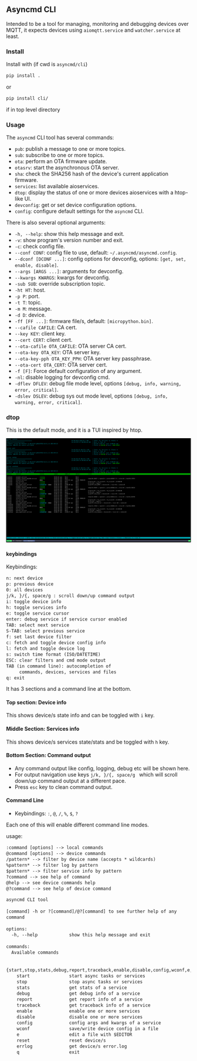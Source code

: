 
## Asyncmd CLI

Intended to be a tool for managing, monitoring and debugging devices over MQTT, it expects devices using `aiomqtt.service` and `watcher.service` at least.

### Install

Install with (if cwd is `asyncmd/cli`)
```bash
pip install .
```
or 
```bash
pip install cli/
```
if in top level directory

### Usage

The `asyncmd` CLI tool has several commands:

* `pub`: publish a message to one or more topics.
* `sub`: subscribe to one or more topics.
* `ota`: perform an OTA firmware update.
* `otasrv`: start the asynchronous OTA server.
* `sha`: check the SHA256 hash of the device's current application firmware.
* `services`: list available aioservices.
* `dtop`: display the status of one or more devices aioservices with a htop-like UI.
* `devconfig`: get or set device configuration options.
* `config`: configure default settings for the `asyncmd` CLI.

There is also several optional arguments:

* `-h, --help`: show this help message and exit.
* `-v`: show program's version number and exit.
* `-c`: check config file.
* `--conf CONF`: config file to use, default: `~/.asyncmd/asyncmd.config`.
* `--dconf [DCONF ...]`: config options for devconfig, options: `[get, set, enable, disable]`.
* `--args [ARGS ...]`: arguments for devconfig.
* `--kwargs KWARGS`: kwargs for devconfig.
* `-sub SUB`: override subscription topic.
* `-ht HT`: host.
* `-p P`: port.
* `-t T`: topic.
* `-m M`: message.
* `-d D`: device.
* `-ff [FF ...]`: firmware file/s, default: `[micropython.bin]`.
* `--cafile CAFILE`: CA cert.
* `--key KEY`: client key.
* `--cert CERT`: client cert.
* `--ota-cafile OTA_CAFILE`: OTA server CA cert.
* `--ota-key OTA_KEY`: OTA server key.
* `--ota-key-pph OTA_KEY_PPH`: OTA server key passphrase.
* `--ota-cert OTA_CERT`: OTA server cert.
* `-f [F]`: Force default configuration of any argument.
* `-nl`: disable logging for devconfig cmd.
* `-dflev DFLEV`: debug file mode level, options `[debug, info, warning, error, critical]`.
* `-dslev DSLEV`: debug sys out mode level, options `[debug, info, warning, error, critical]`.



### dtop 

This is the default mode, and it is a TUI inspired by htop.


![asyncmd](./dtop.png)


#### keybindings 

Keybindings:

    n: next device
    p: previous device
    0: all devices
    j/k, }/{, space/g : scroll down/up command output
    i: toggle device info
    h: toggle services info
    e: toggle service cursor
    enter: debug service if service cursor enabled
    TAB: select next service
    S-TAB: select previous service
    f: set last device filter
    c: fetch and toggle device config info
    l: fetch and toggle device log
    s: switch time format (ISO/DATETIME)
    ESC: clear filters and cmd mode output
    TAB (in command line): autocompletion of
         commands, devices, services and files
    q: exit



It has 3 sections and a command line at the bottom.

#### Top section: Device info

This shows device/s state info and can be toggled with `i` key.

#### Middle Section: Services info 

This shows device/s services state/stats and be toggled with `h` key.

#### Bottom Section: Command output 

* Any command output like config, logging, debug etc will be shown here.
* For output navigation use keys `j/k, }/{, space/g ` which will scroll down/up command output at a different pace.
* Press `esc` key to clean command output.



#### Command Line

* Keybindings: `:`, `@`, `/`, `%`, `$`, `?`

Each one of this will enable different command line modes.

usage:

    :command [options] --> local commands
    @command [options] --> device commands
    /pattern* --> filter by device name (accepts * wildcards)
    %pattern* --> filter log by pattern
    $pattern* --> filter service info by pattern
    ?command --> see help of command
    @help --> see device commands help
    @?command --> see help of device command


```
asyncmd CLI tool

[command] -h or ?[command]/@?[command] to see further help of any command

options:
  -h, --help            show this help message and exit

commands:
  Available commands

  {start,stop,stats,debug,report,traceback,enable,disable,config,wconf,e,reset,errlog,q}
    start               start async tasks or services
    stop                stop async tasks or services
    stats               get stats of a service
    debug               get debug info of a service
    report              get report info of a service
    traceback           get traceback info of a service
    enable              enable one or more services
    disable             disable one or more services
    config              config args and kwargs of a service
    wconf               save/write device config in a file
    e                   edit a file with $EDITOR
    reset               reset device/s
    errlog              get device/s error.log
    q                   exit 
```

